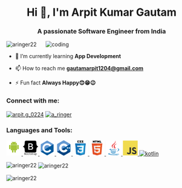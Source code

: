 <h1 align="center">Hi 👋, I'm Arpit Kumar Gautam</h1>
<h3 align="center">A passionate Software Engineer from India</h3>

<img align ="right" alt="coding" width="400" src="https://media.tenor.com/-UygBh3nnfEAAAAC/coding.gif">

<p align="left"> <img src="https://komarev.com/ghpvc/?username=aringer22&label=Profile%20views&color=0e75b6&style=flat" alt="aringer22" /> </p>

- 🌱 I’m currently learning **App Development**

- 📫 How to reach me **gautamarpit1204@gmail.com**

- ⚡ Fun fact **Always Happy😊😁😉**

<h3 align="left">Connect with me:</h3>
<p align="left">
<a href="https://instagram.com/arpit.g_0224" target="blank"><img align="center" src="https://raw.githubusercontent.com/rahuldkjain/github-profile-readme-generator/master/src/images/icons/Social/instagram.svg" alt="arpit.g_0224" height="30" width="40" /></a>
<a href="https://codeforces.com/profile/a_ringer" target="blank"><img align="center" src="https://raw.githubusercontent.com/rahuldkjain/github-profile-readme-generator/master/src/images/icons/Social/codeforces.svg" alt="a_ringer" height="30" width="40" /></a>
</p>

<h3 align="left">Languages and Tools:</h3>
<p align="left"> <a href="https://developer.android.com" target="_blank" rel="noreferrer"> <img src="https://raw.githubusercontent.com/devicons/devicon/master/icons/android/android-original-wordmark.svg" alt="android" width="40" height="40"/> </a> <a href="https://getbootstrap.com" target="_blank" rel="noreferrer"> <img src="https://raw.githubusercontent.com/devicons/devicon/master/icons/bootstrap/bootstrap-plain-wordmark.svg" alt="bootstrap" width="40" height="40"/> </a> <a href="https://www.cprogramming.com/" target="_blank" rel="noreferrer"> <img src="https://raw.githubusercontent.com/devicons/devicon/master/icons/c/c-original.svg" alt="c" width="40" height="40"/> </a> <a href="https://www.w3schools.com/cpp/" target="_blank" rel="noreferrer"> <img src="https://raw.githubusercontent.com/devicons/devicon/master/icons/cplusplus/cplusplus-original.svg" alt="cplusplus" width="40" height="40"/> </a> <a href="https://www.w3schools.com/css/" target="_blank" rel="noreferrer"> <img src="https://raw.githubusercontent.com/devicons/devicon/master/icons/css3/css3-original-wordmark.svg" alt="css3" width="40" height="40"/> </a> <a href="https://www.w3.org/html/" target="_blank" rel="noreferrer"> <img src="https://raw.githubusercontent.com/devicons/devicon/master/icons/html5/html5-original-wordmark.svg" alt="html5" width="40" height="40"/> </a> <a href="https://www.java.com" target="_blank" rel="noreferrer"> <img src="https://raw.githubusercontent.com/devicons/devicon/master/icons/java/java-original.svg" alt="java" width="40" height="40"/> </a> <a href="https://developer.mozilla.org/en-US/docs/Web/JavaScript" target="_blank" rel="noreferrer"> <img src="https://raw.githubusercontent.com/devicons/devicon/master/icons/javascript/javascript-original.svg" alt="javascript" width="40" height="40"/> </a> <a href="https://kotlinlang.org" target="_blank" rel="noreferrer"> <img src="https://www.vectorlogo.zone/logos/kotlinlang/kotlinlang-icon.svg" alt="kotlin" width="40" height="40"/> </a> </p>

<p><img align="left" src="https://github-readme-stats.vercel.app/api/top-langs?username=aringer22&show_icons=true&locale=en&layout=compact" alt="aringer22" /></p>

<p>&nbsp;<img align="center" src="https://github-readme-stats.vercel.app/api?username=aringer22&show_icons=true&locale=en" alt="aringer22" /></p>

<p><img align="center" src="https://github-readme-streak-stats.herokuapp.com/?user=aringer22&" alt="aringer22" /></p>
